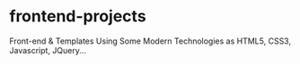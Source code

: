 # frontend-projects
Front-end &amp; Templates Using Some Modern Technologies as HTML5, CSS3, Javascript, JQuery...
